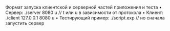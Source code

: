 Формат запуска клиентской и серверной частей приложения и теста
•	Сервер: ./server 8080 u                // t или u в зависимости от протокола
•	Клиент: ./client 127.0.0.1 8080 u
•	Тестирующий пример: ./script.exp       // но сначала запустить сервер
